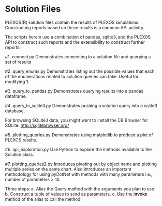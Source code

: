 # Solution Files
PLEXOS(R) solution files contain the results of PLEXOS simulations. Constructing reports 
based on these results is a common API activity.

The scripts herein use a combination of pandas, sqlite3, and the PLEXOS API to construct 
such reports and the extensibility to construct further reports.

#1. connect.py
Demonstrates connecting to a solution file and querying a set of results

#2. query_enums.py
Demonstrates listing out the possible values that each of the enumerations
related to solution queries can take. Useful for modifying 1.

#3. query_to_pandas.py
Demonstrates querying results into a pandas dataframe.

#4. query_to_sqlite3.py
Demonstrates pushing a solution query into a sqlite3 database.

For browsing SQLite3 data, you might want to install the DB Browser for SQLite.
http://sqlitebrowser.org/

#5. plotting_queries.py
Demonstrates using matplotlib to produce a plot of PLEXOS results.

#6. api_exploration.py
Use Python to explore the methods available to the Solution class.

#7. plotting_queries2.py
Introduces pivoting out by object name and plotting multiple series on the
same chart. Also introduces an important methodology for using pyDotNet with
methods with many parameters i.e., number of parameters > 10.

Three steps:
a. Alias the Query method with the arguments you plan to use.
b. Construct a tuple of values to send as parameters.
c. Use the __invoke__ method of the alias to call the method.
